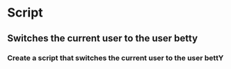 # Script
## Switches the current user to the user betty
### Create a script that switches the current user to the user bettY